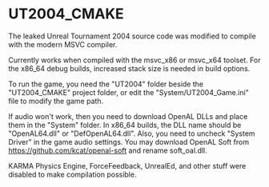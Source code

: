 # UT2004_CMAKE
The leaked Unreal Tournament 2004 source code was modified to compile with the modern MSVC compiler.


Currently works when compiled with the msvc_x86 or msvc_x64 toolset. For the x86_64 debug builds, increased stack size is needed in build options.

To run the game, you need the "UT2004" folder beside the "UT2004_CMAKE" project folder, or edit the "System/UT2004_Game.ini" file to modify the game path.

If audio won't work, then you need to download OpenAL DLLs and place them in the "System" folder. In x86_64 builds, the DLL name should be "OpenAL64.dll" or "DefOpenAL64.dll".
Also, you need to uncheck "System Driver" in the game audio settings. You may download OpenAL Soft from https://github.com/kcat/openal-soft and rename soft_oal.dll.

KARMA Physics Engine, ForceFeedback, UnrealEd, and other stuff were disabled to make compilation possible.
